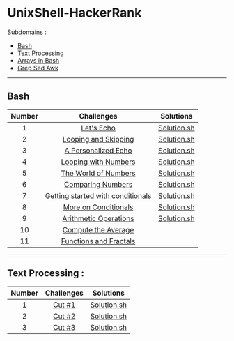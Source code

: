 # UnixShell-HackerRank

Subdomains :
- [Bash](https://www.hackerrank.com/domains/shell?filters%5Bsubdomains%5D%5B%5D=bash)
- [Text Processing](https://www.hackerrank.com/domains/shell?filters%5Bsubdomains%5D%5B%5D=textpro)
- [Arrays in Bash](https://www.hackerrank.com/domains/shell?filters%5Bsubdomains%5D%5B%5D=arrays-in-bash)
- [Grep Sed Awk](https://www.hackerrank.com/domains/shell?filters%5Bsubdomains%5D%5B%5D=grep-sed-awk)

---

## Bash
| Number |                                                                       Challenges                                                                        |                       Solutions                       |
| :----: | :-----------------------------------------------------------------------------------------------------------------------------------------------------: | :---------------------------------------------------: |
|   1    |                         [Let's Echo](https://www.hackerrank.com/challenges/bash-tutorials-lets-echo/problem?isFullScreen=true)                          |          [Solution.sh](./Bash/lets_echo.sh)           |
|   2    |              [Looping and Skipping](https://www.hackerrank.com/challenges/bash-tutorials---looping-and-skipping/problem?isFullScreen=true)              |     [Solution.sh](./Bash/looping_and_skipping.sh)     |
|   3    |               [A Personalized Echo](https://www.hackerrank.com/challenges/bash-tutorials---a-personalized-echo/problem?isFullScreen=true)               |      [Solution.sh](./Bash/personalized_echo.sh)       |
|   4    |              [Looping with Numbers](https://www.hackerrank.com/challenges/bash-tutorials---looping-with-numbers/problem?isFullScreen=true)              |     [Solution.sh](./Bash/looping_with_numbers.sh)     |
|   5    |              [The World of Numbers](https://www.hackerrank.com/challenges/bash-tutorials---the-world-of-numbers/problem?isFullScreen=true)              |       [Solution.sh](./Bash/world_of_numbers.sh)       |
|   6    |                 [Comparing Numbers](https://www.hackerrank.com/challenges/bash-tutorials---comparing-numbers/problem?isFullScreen=true)                 |      [Solution.sh](./Bash/comparing_numbers.sh)       |
|   7    | [Getting started with conditionals](https://www.hackerrank.com/challenges/bash-tutorials---getting-started-with-conditionals/problem?isFullScreen=true) | [Solution.sh](./Bash/getting_started_conditionals.sh) |
|   8    |              [More on Conditionals](https://www.hackerrank.com/challenges/bash-tutorials---more-on-conditionals/problem?isFullScreen=true)              |     [Solution.sh](./Bash/more_on_conditionals.sh)     |
|   9    |             [Arithmetic Operations](https://www.hackerrank.com/challenges/bash-tutorials---arithmetic-operations/problem?isFullScreen=true)             |    [Solution.sh](./Bash/operation_arithmetique.sh)    |
|   10   |               [Compute the Average](https://www.hackerrank.com/challenges/bash-tutorials---compute-the-average/problem?isFullScreen=true)               |                         []()                          |
|   11   |                       [Functions and Fractals](https://www.hackerrank.com/challenges/fractal-trees-all/problem?isFullScreen=true)                       |                         []()                          |

---

## Text Processing :
| Number |                                           Challenges                                            |                Solutions                 |
| :----: | :---------------------------------------------------------------------------------------------: | :--------------------------------------: |
|   1    | [Cut #1](https://www.hackerrank.com/challenges/text-processing-cut-1/problem?isFullScreen=true) | [Solution.sh](./Text_processing/cut1.sh) |
|   2    | [Cut #2](https://www.hackerrank.com/challenges/text-processing-cut-2/problem?isFullScreen=true) | [Solution.sh](./Text_processing/cut2.sh) |
| 3 | [Cut #3](https://www.hackerrank.com/challenges/text-processing-cut-3/problem?isFullScreen=true) | [Solution.sh]() |